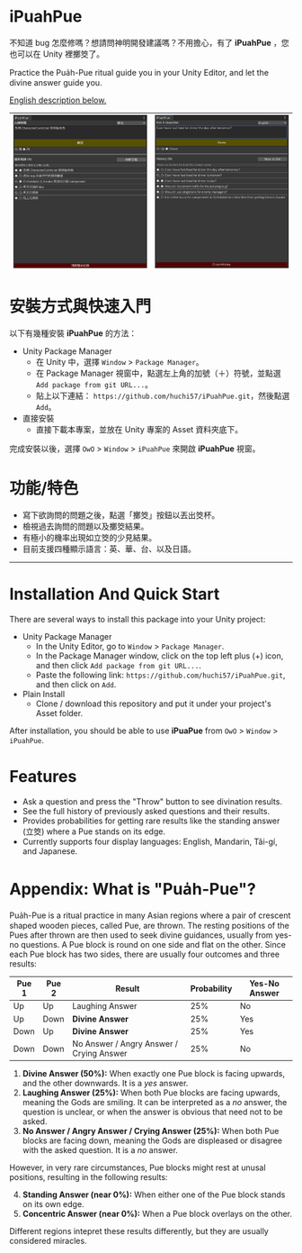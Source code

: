 # iPuahPue
不知道 bug 怎麼修嗎？想請問神明開發建議嗎？不用擔心，有了 **iPuahPue** ，您也可以在 Unity 裡擲筊了。

Practice the Pua̍h-Pue ritual guide you in your Unity Editor, and let the divine answer guide you.

[English description below.](#installation-and-quick-start)

| <img src="Images/img-ipuahpue-example-zh.jpg" alt="Mandarin-screenshot" width="400"> | <img src="Images/img-ipuahpue-example-en.jpg" alt="English-screenshot" width="400"> |
| --- | --- |

# 安裝方式與快速入門
以下有幾種安裝 **iPuahPue** 的方法：
- Unity Package Manager
  - 在 Unity 中，選擇 `Window` > `Package Manager`。
  - 在 Package Manager 視窗中，點選左上角的加號（＋）符號，並點選 `Add package from git URL...`。
  - 貼上以下連結： `https://github.com/huchi57/iPuahPue.git`，然後點選 `Add`。
- 直接安裝
  - 直接下載本專案，並放在 Unity 專案的 Asset 資料夾底下。
 
完成安裝以後，選擇 `OwO` > `Window` > `iPuahPue` 來開啟 **iPuahPue** 視窗。

# 功能/特色
- 寫下欲詢問的問題之後，點選「擲筊」按鈕以丟出筊杯。
- 檢視過去詢問的問題以及擲筊結果。
- 有極小的機率出現如立筊的少見結果。
- 目前支援四種顯示語言：英、華、台、以及日語。

---

# Installation And Quick Start
There are several ways to install this package into your Unity project:
- Unity Package Manager
  - In the Unity Editor, go to `Window` > `Package Manager`.
  - In the Package Manager window, click on the top left plus (+) icon, and then click `Add package from git URL...`.
  - Paste the following link: `https://github.com/huchi57/iPuahPue.git`, and then click on `Add`.
- Plain Install
  - Clone / download this repository and put it under your project's Asset folder.

After installation, you should be able to use **iPuaPue** from `OwO` > `Window` > `iPuahPue`.

# Features
- Ask a question and press the "Throw" button to see divination results.
- See the full history of previously asked questions and their results.
- Provides probabilities for getting rare results like the standing answer (立筊) where a Pue stands on its edge.
- Currently supports four display languages: English, Mandarin, Tâi-gí, and Japanese.

# Appendix: What is "Pua̍h-Pue"?
Pua̍h-Pue is a ritual practice in many Asian regions where a pair of crescent shaped wooden pieces, called Pue, are thrown. The resting positions of the Pues after thrown are then used to seek divine guidances, usually from yes-no questions. A Pue block is round on one side and flat on the other. Since each Pue block has two sides, there are usually four outcomes and three results:

| Pue 1 | Pue 2 | Result | Probability | Yes-No Answer |
| --- | --- | --- | --- | --- |
| Up | Up | Laughing Answer | 25% | No |
| Up | Down | **Divine Answer** | 25% | Yes |
| Down | Up | **Divine Answer** | 25% | Yes |
| Down | Down | No Answer / Angry Answer / Crying Answer | 25% | No |

1. **Divine Answer (50%):** When exactly one Pue block is facing upwards, and the other downwards. It is a *yes* answer.
2. **Laughing Answer (25%):** When both Pue blocks are facing upwards, meaning the Gods are smiling. It can be interpreted as a *no* answer, the question is unclear, or when the answer is obvious that need not to be asked.
3. **No Answer / Angry Answer / Crying Answer (25%):** When both Pue blocks are facing down, meaning the Gods are displeased or disagree with the asked question. It is a *no* answer.

However, in very rare circumstances, Pue blocks might rest at unusal positions, resulting in the following results:

4. **Standing Answer (near 0%):** When either one of the Pue block stands on its own edge.
5. **Concentric Answer (near 0%):** When a Pue block overlays on the other.

Different regions intepret these results differently, but they are usually considered miracles.
